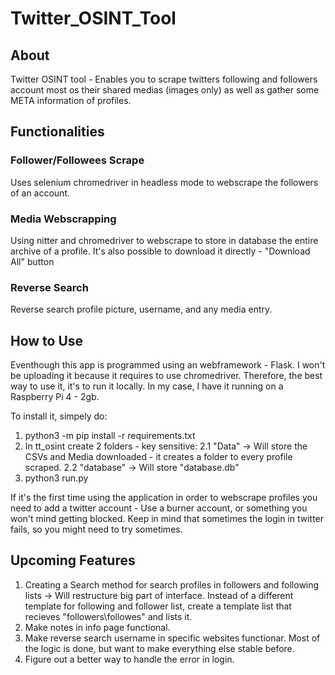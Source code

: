 # Twitter_OSINT_Tool

## About

Twitter OSINT tool - Enables you to scrape twitters following and followers account most os their shared medias (images only) as well as gather some META information of profiles.

## Functionalities

### Follower/Followees Scrape

Uses selenium chromedriver in headless mode to webscrape the followers of an account.

### Media Webscrapping

Using nitter and chromedriver to webscrape to store in database the entire archive of a profile. It's also possible to download it directly - "Download All" button

### Reverse Search

Reverse search profile picture, username, and any media entry.

## How to Use

Eventhough this app is programmed using an webframework - Flask. I won't be uploading it because it requires to use chromedriver. Therefore, the best way to use it, it's to run it locally.
In my case, I have it running on a Raspberry Pi 4 - 2gb.


To install it, simpely do: 
1. python3 -m pip install -r requirements.txt 
2. In tt_osint create 2 folders - key sensitive: 
2.1 "Data" -> Will store the CSVs and Media downloaded - it creates a folder to every profile scraped.
2.2 "database" -> Will store "database.db" 
3. python3 run.py


If it's the first time using the application in order to webscrape profiles you need to add a twitter account - Use a burner account, or something you won't mind getting blocked.
Keep in mind that sometimes the login in twitter fails, so you might need to try sometimes.

## Upcoming Features

1. Creating a Search method for search profiles in followers and following lists -> Will restructure big part of interface. Instead of a different template for following and follower list, create a template list that recieves "followers\followes" and lists it.
2. Make notes in info page functional.
3. Make reverse search username in specific websites functionar. Most of the logic is done, but want to make everything else stable before.
4. Figure out a better way to handle the error in login.
